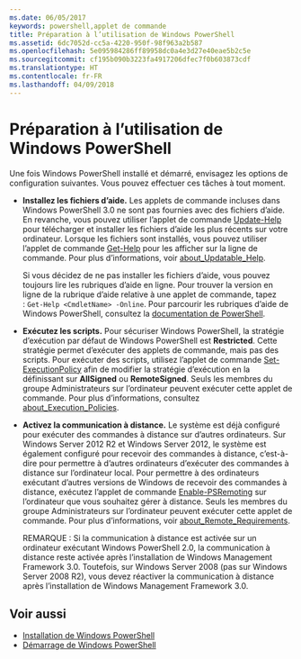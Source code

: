 ```yaml
---
ms.date: 06/05/2017
keywords: powershell,applet de commande
title: Préparation à l’utilisation de Windows PowerShell
ms.assetid: 6dc7052d-cc5a-4220-950f-98f963a2b587
ms.openlocfilehash: 5e095984286ff89958dc0a4e3d27e40eae5b2c5e
ms.sourcegitcommit: cf195b090b3223fa4917206dfec7f0b603873cdf
ms.translationtype: HT
ms.contentlocale: fr-FR
ms.lasthandoff: 04/09/2018
---
```

# <a name="getting-ready-to-use-windows-powershell"></a>Préparation à l’utilisation de Windows PowerShell
Une fois Windows PowerShell installé et démarré, envisagez les options de configuration suivantes. Vous pouvez effectuer ces tâches à tout moment.

- **Installez les fichiers d’aide.** Les applets de commande incluses dans Windows PowerShell 3.0 ne sont pas fournies avec des fichiers d’aide. En revanche, vous pouvez utiliser l’applet de commande [Update-Help](/powershell/module/microsoft.powershell.core/update-help) pour télécharger et installer les fichiers d’aide les plus récents sur votre ordinateur. Lorsque les fichiers sont installés, vous pouvez utiliser l’applet de commande [Get-Help](/powershell/module/microsoft.powershell.core/get-help) pour les afficher sur la ligne de commande. Pour plus d’informations, voir [about_Updatable_Help](/powershell/module/microsoft.powershell.core/about/about_updatable_help).

    Si vous décidez de ne pas installer les fichiers d’aide, vous pouvez toujours lire les rubriques d’aide en ligne. Pour trouver la version en ligne de la rubrique d’aide relative à une applet de commande, tapez : `Get-Help <CmdletName> -Online`. Pour parcourir les rubriques d’aide de Windows PowerShell, consultez la [documentation de PowerShell](/powershell/scripting).

- **Exécutez les scripts.** Pour sécuriser Windows PowerShell, la stratégie d’exécution par défaut de Windows PowerShell est **Restricted**. Cette stratégie permet d’exécuter des applets de commande, mais pas des scripts. Pour exécuter des scripts, utilisez l’applet de commande [Set-ExecutionPolicy](/powershell/module/microsoft.powershell.security/set-executionpolicy) afin de modifier la stratégie d’exécution en la définissant sur **AllSigned** ou **RemoteSigned**. Seuls les membres du groupe Administrateurs sur l’ordinateur peuvent exécuter cette applet de commande. Pour plus d’informations, consultez [about_Execution_Policies](/powershell/module/microsoft.powershell.core/about/about_execution_policies).

- **Activez la communication à distance.** Le système est déjà configuré pour exécuter des commandes à distance sur d’autres ordinateurs. Sur Windows Server 2012 R2 et Windows Server 2012, le système est également configuré pour recevoir des commandes à distance, c’est-à-dire pour permettre à d’autres ordinateurs d’exécuter des commandes à distance sur l’ordinateur local. Pour permettre à des ordinateurs exécutant d’autres versions de Windows de recevoir des commandes à distance, exécutez l’applet de commande [Enable-PSRemoting](/powershell/module/microsoft.powershell.core/enable-psremoting) sur l’ordinateur que vous souhaitez gérer à distance. Seuls les membres du groupe Administrateurs sur l’ordinateur peuvent exécuter cette applet de commande. Pour plus d’informations, voir [about_Remote_Requirements](/powershell/module/microsoft.powershell.core/about/about_remote).

    REMARQUE : Si la communication à distance est activée sur un ordinateur exécutant Windows PowerShell 2.0, la communication à distance reste activée après l’installation de Windows Management Framework 3.0. Toutefois, sur Windows Server 2008 (pas sur Windows Server 2008 R2), vous devez réactiver la communication à distance après l’installation de Windows Management Framework 3.0.

## <a name="see-also"></a>Voir aussi
- [Installation de Windows PowerShell](../setup/Installing-Windows-PowerShell.md)
- [Démarrage de Windows PowerShell](/powershell/scripting/setup/starting-windows-powershell)